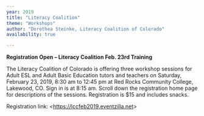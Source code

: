 ```yaml
---
year: 2019
title: "Literacy Coalition"
theme: "Workshops"
author: "Dorothea Steinke, Literacy Coalition of Colorado"
availability: true

---
```

**Registration Open – Literacy Coalition Feb. 23rd Training**

The Literacy Coalition of Colorado is offering three workshop sessions for Adult ESL and Adult Basic Education tutors and teachers on Saturday, February 23, 2019, 8:30 am to 12:45 pm at Red Rocks Community College, Lakewood, CO. Sign in is at 8:15 am. Scroll down the registration home page for descriptions of the sessions. Registration is $15 and includes snacks. 

Registration link: <<https://lccfeb2019.eventzilla.net>>
